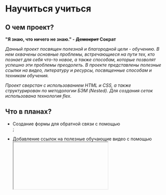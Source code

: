 # Научиться учиться

## О чем проект?

**"Я знаю, что ничего не знаю." - ~~Демокрит~~ Сократ**

_Данный проект посвящен полезной и благородной цели - обучению. В нем охвачены основные проблемы, встречающиеся на пути тех, кто познает для себя что-то новое, а также способам, которые позволят успешно эти проблемы преодолеть._
_В проекте представлены полезные ссылки на видео, литературу и ресурсы, посвященные способам и техникам обучения._

_Проект сверстан с использованием HTML и CSS, а также структурирован по методологии БЭМ (Nested). Для создания сеток использована технология flex._

## Что в планах?

- Создание формы для обратной связи с помощью <form>;
- Добавление ссылок на полезные обучающие видео с помощью <iframe>;
- Корректировка секций "table" и "table_theme_dark" за счет структурирования элементов в виде маркированных списков.
